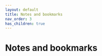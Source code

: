 ```yaml
---
layout: default
title: Notes and bookmarks
nav_order: 3
has_children: true
---
```


# Notes and bookmarks
